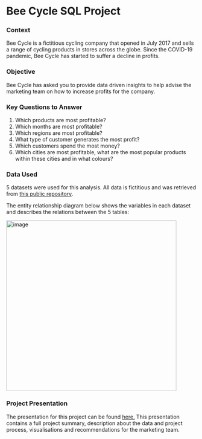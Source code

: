 # Bee Cycle SQL Project

### Context
Bee Cycle is a fictitious cycling company that opened in July 2017 and sells a range of cycling products in stores across the globe. Since the COVID-19 pandemic, Bee Cycle has started to suffer a decline in profits.

### Objective
Bee Cycle has asked you to provide data driven insights to help advise the marketing team on how to increase profits for the company.

### Key Questions to Answer
1. Which products are most profitable?
2. Which months are most profitable?
3. Which regions are most profitable?
4. What type of customer generates the most profit?
5. Which customers spend the most money?
6. Which cities are most profitable, what are the most popular products within these cities and in what colours?

### Data Used
5 datasets were used for this analysis. All data is fictitious and was retrieved from [this public repository](https://github.com/yodialfa/bigQuery-BeeCycle). 

The entity relationship diagram below shows the variables in each dataset and describes the relations between the 5 tables:

<img width="451" alt="image" src="https://github.com/lara-carter/Bee-Cycle-SQL-Project/assets/159635049/ad1c3f6f-cb7d-462f-b29f-6333b2a110a2">



### Project Presentation 
The presentation for this project can be found [here.]()
This presentation contains a full project summary, description about the data and project process, visualisations and recommendations for the marketing team.

